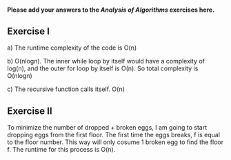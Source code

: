 #### Please add your answers to the ***Analysis of  Algorithms*** exercises here.

## Exercise I

a)
The runtime complexity of the code is O(n)

b)
O(nlogn). The inner while loop by itself would have a complexity of log(n), and the outer for loop by itself is O(n). So total complexity is O(nlogn)

c)
The recursive function calls itself. O(n)
## Exercise II
To minimize the number of dropped + broken eggs, I am going to start dropping eggs from the first floor. The first time the eggs breaks, f is equal to the floor number. This way will only cosume 1 broken egg to find the floor f. The runtime for this process is O(n).